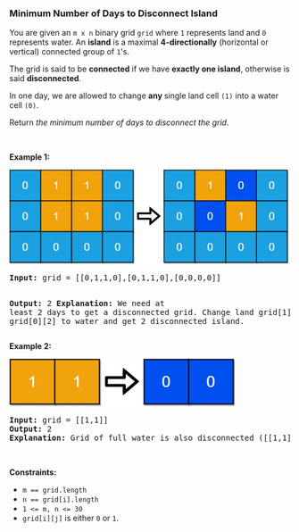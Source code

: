 
<h3>Minimum Number of Days to Disconnect Island</h3>
<div><p>You are given an <code>m x n</code> binary grid <code>grid</code> where <code>1</code> represents land and <code>0</code> represents water. An <strong>island</strong> is a maximal <strong>4-directionally</strong> (horizontal or vertical) connected group of <code>1</code>'s.</p>
<p>The grid is said to be <strong>connected</strong> if we have <strong>exactly one island</strong>, otherwise is said <strong>disconnected</strong>.</p>
<p>In one day, we are allowed to change <strong>any </strong>single land cell <code>(1)</code> into a water cell <code>(0)</code>.</p>
<p>Return <em>the minimum number of days to disconnect the grid</em>.</p>
<p> </p>
<p><strong>Example 1:</strong></p>
<img alt="" src="assets/ae3a2e3f83ae4480bf2354ea1f2e0ee3.jpg" style="width: 500px; height: 169px;"/>
<pre><strong>Input:</strong> grid = [[0,1,1,0],[0,1,1,0],[0,0,0,0]]

<strong>Output:</strong> 2
<strong>Explanation:</strong> We need at least 2 days to get a disconnected grid.
Change land grid[1][1] and grid[0][2] to water and get 2 disconnected island.
</pre>
<p><strong>Example 2:</strong></p>
<img alt="" src="assets/fd75654cb54945ddac04c795e45d01dc.jpg" style="width: 404px; height: 85px;"/>
<pre><strong>Input:</strong> grid = [[1,1]]
<strong>Output:</strong> 2
<strong>Explanation:</strong> Grid of full water is also disconnected ([[1,1]] -&gt; [[0,0]]), 0 islands.
</pre>
<p> </p>
<p><strong>Constraints:</strong></p>
<ul>
<li><code>m == grid.length</code></li>
<li><code>n == grid[i].length</code></li>
<li><code>1 &lt;= m, n &lt;= 30</code></li>
<li><code>grid[i][j]</code> is either <code>0</code> or <code>1</code>.</li>
</ul>
</div>
